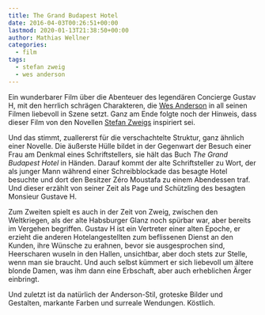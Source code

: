 ```yaml
---
title: The Grand Budapest Hotel
date: 2016-04-03T00:26:51+00:00
lastmod: 2020-01-13T21:38:50+00:00
author: Mathias Wellner
categories:
  - film
tags:
  - stefan zweig
  - wes anderson
---
```

Ein wunderbarer Film über die Abenteuer des legendären Concierge Gustav H, mit den herrlich schrägen Charakteren, die <a href="https://de.wikipedia.org/wiki/Wes_Anderson" title="Wes Anderson" target="_blank">Wes Anderson</a> in all seinen Filmen liebevoll in Szene setzt. Ganz am Ende folgte noch der Hinweis, dass dieser Film von den Novellen <a href="https://de.wikipedia.org/wiki/Stefan_Zweig" title="Stefan Zweig" target="_blank">Stefan Zweigs</a> inspiriert sei. 

Und das stimmt, zuallererst für die verschachtelte Struktur, ganz ähnlich einer Novelle. Die äußerste Hülle bildet in der Gegenwart der Besuch einer Frau am Denkmal eines Schriftstellers, sie hält das Buch _The Grand Budapest Hotel_ in Händen. Darauf kommt der alte Schriftsteller zu Wort, der als junger Mann während einer Schreibblockade das besagte Hotel besuchte und dort den Besitzer Zéro Moustafa zu einem Abendessen traf. Und dieser erzählt von seiner Zeit als Page und Schützling des besagten Monsieur Gustave H. 

Zum Zweiten spielt es auch in der Zeit von Zweig, zwischen den Weltkriegen, als der alte Habsburger Glanz noch spürbar war, aber bereits im Vergehen begriffen. Gustav H ist ein Vertreter einer alten Epoche, er erzieht die anderen Hotelangestellten zum beflissenen Dienst an den Kunden, ihre Wünsche zu erahnen, bevor sie ausgesprochen sind, Heerscharen wuseln in den Hallen, unsichtbar, aber doch stets zur Stelle, wenn man sie braucht. Und auch selbst kümmert er sich liebevoll um ältere blonde Damen, was ihm dann eine Erbschaft, aber auch erheblichen Ärger einbringt. 

Und zuletzt ist da natürlich der Anderson-Stil, groteske Bilder und Gestalten, markante Farben und surreale Wendungen. Köstlich.